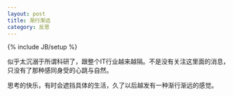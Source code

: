 ```yaml
---
layout: post
title: 渐行渐远
category: 反思
---
```

{% include JB/setup %}

似乎太沉溺于所谓科研了，跟整个IT行业越来越隔。不是没有关注这里面的消息，只没有了那种感同身受的心跳与自然。

思考的快乐，有时会遮挡具体的生活，久了以后越发有一种渐行渐远的感觉。



